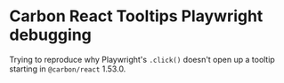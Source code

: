 # Carbon React Tooltips Playwright debugging

Trying to reproduce why Playwright's `.click()` doesn't open up a tooltip starting in `@carbon/react` 1.53.0.
